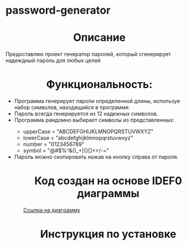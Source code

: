 ﻿# password-generator
<h1 align="center">Описание</h1>
Предоставляю проект генератор паролей, который сгенерирует надеждный пароль для любых целей
<h1 align="center">Функциональность:</h1>
<ul>
    <li>Программа генерирует пароли определенной длины, используя набор символов, находящийся в программе.</li>
    <li>Пароль всегда генерируется из 12 надежных символов.</li>
    <li>Программа рандомно выбирает символы из представленных:</li>
    <ul>
      <li>upperCase = "ABCDEFGHIJKLMNOPQRSTUVWXYZ"</li>
      <li>lowerCase = "abcdefghijklmnopqrstuvwxyz"</li>
      <li>number = "0123456789"</li>
      <li>symbol = "@#$%^&()_+|{}[]<>/-="</li>
    </ul>
    <li>Пароль можно скопировать нажав на кнопку справа от пароля.</li>
<ul>  
<h1 align="center">Код создан на основе IDEF0 диаграммы</h1>
<a href="https://github.com/Besego/Password-Generator/blob/master/Password_Generator/IDeF0.drawio.png">Ссылка на диаграмму</a>

<h1 align="center">Инструкция по установке</h1>
